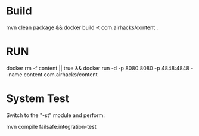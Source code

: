 # Build
mvn clean package && docker build -t com.airhacks/content .

# RUN

docker rm -f content || true && docker run -d -p 8080:8080 -p 4848:4848 --name content com.airhacks/content 

# System Test

Switch to the "-st" module and perform:

mvn compile failsafe:integration-test